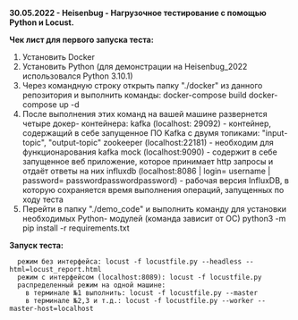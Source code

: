 **30.05.2022 - Heisenbug - Нагрузочное тестирование с помощью Python и Locust.**

**Чек лист для первого запуска теста:**

1. Установить Docker
2. Установить Python (для демонстрации на Heisenbug_2022 использовался Python 3.10.1)
3. Через командную строку открыть папку "./docker" из данного репозитория и выполнить команды:
      docker-compose build
      docker-compose up -d
3. После выполнения этих команд на вашей машине развернется четыре докер- контейнера:
      kafka (localhost: 29092) - контейнер, содержащий в себе запущенное ПО Kafka с двумя топиками: "input-topic", "output-topic"
      zookeeper (localhost:22181) - необходим для функционарования kafka
      mock (localhost:9090) - содержит в себе запущенное веб приложение, которое принимает http запросы и отдаёт ответы на них
      influxdb (localhost:8086 | login= username | password= passwordpasswordpassword) - рабочая версия InfluxDB, 
      в которую сохраняется время выполнения операций, запущенных по ходу теста
4. Перейти в папку "./demo_code" и выполнить команду для установки необходимых Python- модулей (команда зависит от ОС)
      python3 -m pip install -r requirements.txt

**Запуск теста:**

      режим без интерфейса: locust -f locustfile.py --headless --html=locust_report.html
      режим с интерфейсом (localhost:8089): locust -f locustfile.py
      распределенный режим на одной машине: 
        в терминале №1 выполнить: locust -f locustfile.py --master
        в терминале №2,3 и т.д.: locust -f locustfile.py --worker --master-host=localhost
